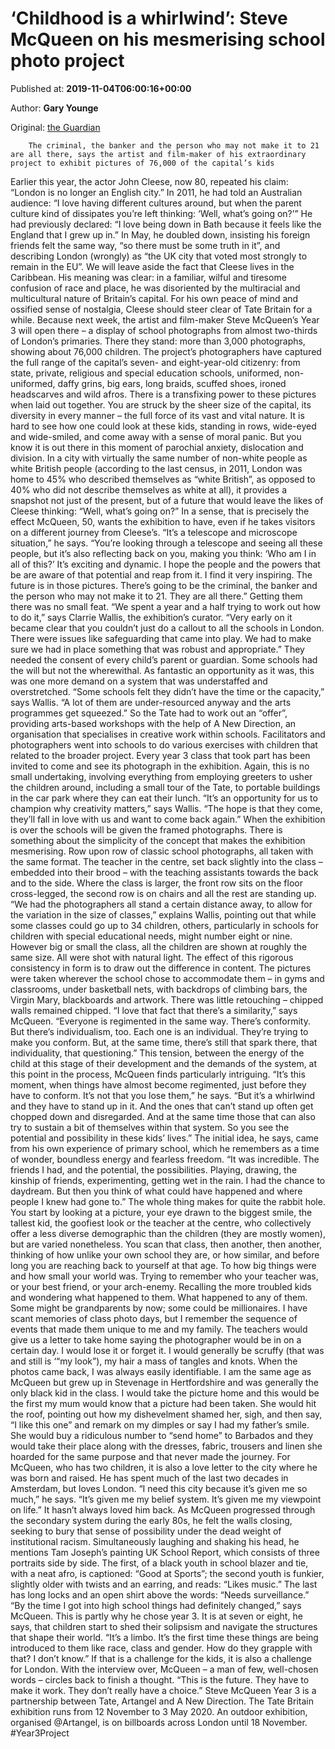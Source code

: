 
# ‘Childhood is a whirlwind’: Steve McQueen on his mesmerising school photo project

Published at: **2019-11-04T06:00:16+00:00**

Author: **Gary Younge**

Original: [the Guardian](https://www.theguardian.com/culture/2019/nov/04/childhood-is-a-whirlwind-steve-mcqueen-on-his-mesmerising-school-photo-project)


        The criminal, the banker and the person who may not make it to 21 are all there, says the artist and film-maker of his extraordinary project to exhibit pictures of 76,000 of the capital’s kids
      
Earlier this year, the actor John Cleese, now 80, repeated his claim: “London is no longer an English city.” In 2011, he had told an Australian audience: “I love having different cultures around, but when the parent culture kind of dissipates you’re left thinking: ‘Well, what’s going on?’” He had previously declared: “I love being down in Bath because it feels like the England that I grew up in.”
In May, he doubled down, insisting his foreign friends felt the same way, “so there must be some truth in it”, and describing London (wrongly) as “the UK city that voted most strongly to remain in the EU”.
We will leave aside the fact that Cleese lives in the Caribbean. His meaning was clear: in a familiar, wilful and tiresome confusion of race and place, he was disoriented by the multiracial and multicultural nature of Britain’s capital.
For his own peace of mind and ossified sense of nostalgia, Cleese should steer clear of Tate Britain for a while. Because next week, the artist and film-maker Steve McQueen’s Year 3 will open there – a display of school photographs from almost two-thirds of London’s primaries. There they stand: more than 3,000 photographs, showing about 76,000 children. The project’s photographers have captured the full range of the capital’s seven- and eight-year-old citizenry: from state, private, religious and special education schools, uniformed, non-uniformed, daffy grins, big ears, long braids, scuffed shoes, ironed headscarves and wild afros.
There is a transfixing power to these pictures when laid out together. You are struck by the sheer size of the capital, its diversity in every manner – the full force of its vast and vital nature. It is hard to see how one could look at these kids, standing in rows, wide-eyed and wide-smiled, and come away with a sense of moral panic. But you know it is out there in this moment of parochial anxiety, dislocation and division. In a city with virtually the same number of non-white people as white British people (according to the last census, in 2011, London was home to 45% who described themselves as “white British”, as opposed to 40% who did not describe themselves as white at all), it provides a snapshot not just of the present, but of a future that would leave the likes of Cleese thinking: “Well, what’s going on?”
In a sense, that is precisely the effect McQueen, 50, wants the exhibition to have, even if he takes visitors on a different journey from Cleese’s. “It’s a telescope and microscope situation,” he says. “You’re looking through a telescope and seeing all these people, but it’s also reflecting back on you, making you think: ‘Who am I in all of this?’ It’s exciting and dynamic. I hope the people and the powers that be are aware of that potential and reap from it. I find it very inspiring. The future is in those pictures. There’s going to be the criminal, the banker and the person who may not make it to 21. They are all there.”
Getting them there was no small feat. “We spent a year and a half trying to work out how to do it,” says Clarrie Wallis, the exhibition’s curator. “Very early on it became clear that you couldn’t just do a callout to all the schools in London. There were issues like safeguarding that came into play. We had to make sure we had in place something that was robust and appropriate.”
They needed the consent of every child’s parent or guardian. Some schools had the will but not the wherewithal. As fantastic an opportunity as it was, this was one more demand on a system that was understaffed and overstretched. “Some schools felt they didn’t have the time or the capacity,” says Wallis. “A lot of them are under-resourced anyway and the arts programmes get squeezed.”
So the Tate had to work out an “offer”, providing arts-based workshops with the help of A New Direction, an organisation that specialises in creative work within schools. Facilitators and photographers went into schools to do various exercises with children that related to the broader project.
Every year 3 class that took part has been invited to come and see its photograph in the exhibition. Again, this is no small undertaking, involving everything from employing greeters to usher the children around, including a small tour of the Tate, to portable buildings in the car park where they can eat their lunch. “It’s an opportunity for us to champion why creativity matters,” says Wallis. “The hope is that they come, they’ll fall in love with us and want to come back again.” When the exhibition is over the schools will be given the framed photographs.
There is something about the simplicity of the concept that makes the exhibition mesmerising. Row upon row of classic school photographs, all taken with the same format. The teacher in the centre, set back slightly into the class – embedded into their brood – with the teaching assistants towards the back and to the side. Where the class is larger, the front row sits on the floor cross-legged, the second row is on chairs and all the rest are standing up. “We had the photographers all stand a certain distance away, to allow for the variation in the size of classes,” explains Wallis, pointing out that while some classes could go up to 34 children, others, particularly in schools for children with special educational needs, might number eight or nine. However big or small the class, all the children are shown at roughly the same size. All were shot with natural light.
The effect of this rigorous consistency in form is to draw out the difference in content. The pictures were taken wherever the school chose to accommodate them – in gyms and classrooms, under basketball nets, with backdrops of climbing bars, the Virgin Mary, blackboards and artwork. There was little retouching – chipped walls remained chipped.
“I love that fact that there’s a similarity,” says McQueen. “Everyone is regimented in the same way. There’s conformity. But there’s individualism, too. Each one is an individual. They’re trying to make you conform. But, at the same time, there’s still that spark there, that individuality, that questioning.”
This tension, between the energy of the child at this stage of their development and the demands of the system, at this point in the process, McQueen finds particularly intriguing.
“It’s this moment, when things have almost become regimented, just before they have to conform. It’s not that you lose them,” he says. “But it’s a whirlwind and they have to stand up in it. And the ones that can’t stand up often get chopped down and disregarded. And at the same time those that can also try to sustain a bit of themselves within that system. So you see the potential and possibility in these kids’ lives.”
The initial idea, he says, came from his own experience of primary school, which he remembers as a time of wonder, boundless energy and fearless freedom. “It was incredible. The friends I had, and the potential, the possibilities. Playing, drawing, the kinship of friends, experimenting, getting wet in the rain. I had the chance to daydream. But then you think of what could have happened and where people I knew had gone to.”
The whole thing makes for quite the rabbit hole. You start by looking at a picture, your eye drawn to the biggest smile, the tallest kid, the goofiest look or the teacher at the centre, who collectively offer a less diverse demographic than the children (they are mostly women), but are varied nonetheless. You scan that class, then another, then another, thinking of how unlike your own school they are, or how similar, and before long you are reaching back to yourself at that age. To how big things were and how small your world was. Trying to remember who your teacher was, or your best friend, or your arch-enemy. Recalling the more troubled kids and wondering what happened to them. What happened to any of them. Some might be grandparents by now; some could be millionaires.
I have scant memories of class photo days, but I remember the sequence of events that made them unique to me and my family. The teachers would give us a letter to take home saying the photographer would be in on a certain day. I would lose it or forget it. I would generally be scruffy (that was and still is ‘“my look”), my hair a mass of tangles and knots.
When the photos came back, I was always easily identifiable. I am the same age as McQueen but grew up in Stevenage in Hertfordshire and was generally the only black kid in the class. I would take the picture home and this would be the first my mum would know that a picture had been taken. She would hit the roof, pointing out how my dishevelment shamed her, sigh, and then say, “I like this one” and remark on my dimples or say I had my father’s smile. She would buy a ridiculous number to “send home” to Barbados and they would take their place along with the dresses, fabric, trousers and linen she hoarded for the same purpose and that never made the journey.
For McQueen, who has two children, it is also a love letter to the city where he was born and raised. He has spent much of the last two decades in Amsterdam, but loves London. “I need this city because it’s given me so much,” he says. “It’s given me my belief system. It’s given me my viewpoint on life.”
It hasn’t always loved him back. As McQueen progressed through the secondary system during the early 80s, he felt the walls closing, seeking to bury that sense of possibility under the dead weight of institutional racism. Simultaneously laughing and shaking his head, he mentions Tam Joseph’s painting UK School Report, which consists of three portraits side by side. The first, of a black youth in school blazer and tie, with a neat afro, is captioned: “Good at Sports”; the second youth is funkier, slightly older with twists and an earring, and reads: “Likes music.” The last has long locks and an open shirt above the words: “Needs surveillance.” “By the time I got into high school things had definitely changed,” says McQueen.
This is partly why he chose year 3. It is at seven or eight, he says, that children start to shed their solipsism and navigate the structures that shape their world. “It’s a limbo. It’s the first time these things are being introduced to them like race, class and gender. How do they grapple with that? I don’t know.”
If that is a challenge for the kids, it is also a challenge for London. With the interview over, McQueen – a man of few, well-chosen words – circles back to finish a thought. “This is the future. They have to make it work. They don’t really have a choice.”
Steve McQueen Year 3 is a partnership between Tate, Artangel and A New Direction. The Tate Britain exhibition runs from 12 November to 3 May 2020. An outdoor exhibition, organised @Artangel, is on billboards across London until 18 November. #Year3Project
